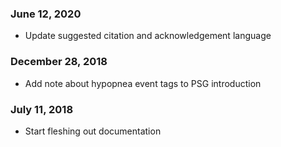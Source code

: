 ### June 12, 2020

- Update suggested citation and acknowledgement language

### December 28, 2018

- Add note about hypopnea event tags to PSG introduction

### July 11, 2018

- Start fleshing out documentation
